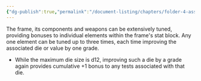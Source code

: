 ```yaml
---
{"dg-publish":true,"permalink":"/document-listing/chapters/folder-4-assembly/tuning/"}
---
```


The frame, its components and weapons can be extensively tuned, providing bonuses to individual elements within the frame's stat block. Any one element can be tuned up to three times, each time improving the associated die or value by one grade.
- While the maximum die size is d12, improving such a die by a grade again provides cumulative +1 bonus to any tests associated with that die.